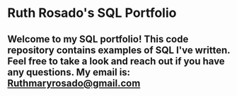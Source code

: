 # Ruth Rosado's SQL Portfolio 
## Welcome to my SQL portfolio! This code repository contains examples of SQL I've written. Feel free to take a look and reach out if you have any questions. My email is: Ruthmaryrosado@gmail.com
